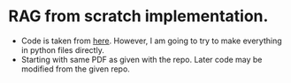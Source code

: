 # RAG from scratch implementation. 
- Code is taken from [here](https://github.com/mrdbourke/simple-local-rag). However, I am going to try to make everything in python files directly. 
- Starting with same PDF as given with the repo. Later code may be modified from the given repo.